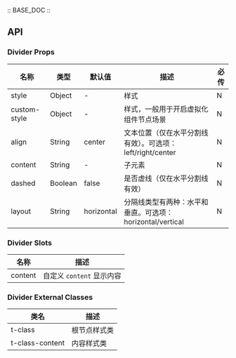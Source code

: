 :: BASE_DOC ::

## API

### Divider Props

名称 | 类型 | 默认值 | 描述 | 必传
-- | -- | -- | -- | --
style | Object | - | 样式 | N
custom-style | Object | - | 样式，一般用于开启虚拟化组件节点场景 | N
align | String | center | 文本位置（仅在水平分割线有效）。可选项：left/right/center | N
content | String | - | 子元素 | N
dashed | Boolean | false | 是否虚线（仅在水平分割线有效） | N
layout | String | horizontal | 分隔线类型有两种：水平和垂直。可选项：horizontal/vertical | N

### Divider Slots

名称 | 描述
-- | --
content | 自定义 `content` 显示内容

### Divider External Classes

类名 | 描述
-- | --
t-class | 根节点样式类
t-class-content | 内容样式类
